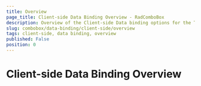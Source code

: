 ```yaml
---
title: Overview
page_title: Client-side Data Binding Overview - RadComboBox
description: Overview of the Client-side Data binding options for the Telerik WebForms Combobox.
slug: combobox/data-binding/client-side/overview
tags: client-side, data binding, overview
published: False
position: 0
---
```


# Client-side Data Binding Overview
